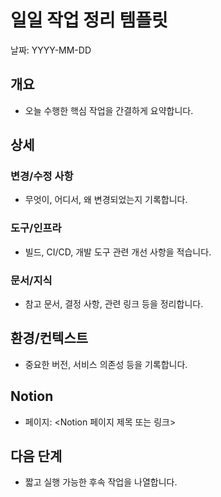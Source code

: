 # 일일 작업 정리 템플릿

날짜: YYYY-MM-DD

## 개요
- 오늘 수행한 핵심 작업을 간결하게 요약합니다.

## 상세
### 변경/수정 사항
- 무엇이, 어디서, 왜 변경되었는지 기록합니다.

### 도구/인프라
- 빌드, CI/CD, 개발 도구 관련 개선 사항을 적습니다.

### 문서/지식
- 참고 문서, 결정 사항, 관련 링크 등을 정리합니다.

## 환경/컨텍스트
- 중요한 버전, 서비스 의존성 등을 기록합니다.

## Notion
- 페이지: <Notion 페이지 제목 또는 링크>

## 다음 단계
- 짧고 실행 가능한 후속 작업을 나열합니다.
